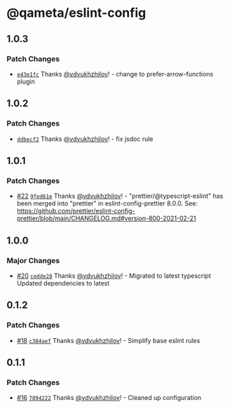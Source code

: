 # @qameta/eslint-config

## 1.0.3

### Patch Changes

- [`e43e1fc`](https://github.com/qameta/fe-core/commit/e43e1fc02eccd01533aa348b7da4ef1310ec4019) Thanks [@vdvukhzhilov](https://github.com/vdvukhzhilov)! - change to prefer-arrow-functions plugin

## 1.0.2

### Patch Changes

- [`ddbecf2`](https://github.com/qameta/fe-core/commit/ddbecf20fe74f14cd7840893e898a30ce5be1842) Thanks [@vdvukhzhilov](https://github.com/vdvukhzhilov)! - fix jsdoc rule

## 1.0.1

### Patch Changes

- [#22](https://github.com/qameta/fe-core/pull/22) [`9fed61e`](https://github.com/qameta/fe-core/commit/9fed61edf9ddaa08db0f2067ad57238bea96abdf) Thanks [@vdvukhzhilov](https://github.com/vdvukhzhilov)! - "prettier/@typescript-eslint" has been merged into "prettier" in eslint-config-prettier 8.0.0. See: https://github.com/prettier/eslint-config-prettier/blob/main/CHANGELOG.md#version-800-2021-02-21

## 1.0.0

### Major Changes

- [#20](https://github.com/qameta/fe-core/pull/20) [`cedde28`](https://github.com/qameta/fe-core/commit/cedde28bb047c89dccb0cad91680fb4f6f0e0bc6) Thanks [@vdvukhzhilov](https://github.com/vdvukhzhilov)! - Migrated to latest typescript
  Updated dependencies to latest

## 0.1.2

### Patch Changes

- [#18](https://github.com/qameta/fe-core/pull/18) [`c384aef`](https://github.com/qameta/fe-core/commit/c384aef46f58786a652acbb6b91fad9185f08738) Thanks [@vdvukhzhilov](https://github.com/vdvukhzhilov)! - Simplify base eslint rules

## 0.1.1

### Patch Changes

- [#16](https://github.com/qameta/fe-core/pull/16) [`7894222`](https://github.com/qameta/fe-core/commit/789422256725c2cf1547db63bc48d6096472bf04) Thanks [@vdvukhzhilov](https://github.com/vdvukhzhilov)! - Cleaned up configuration
